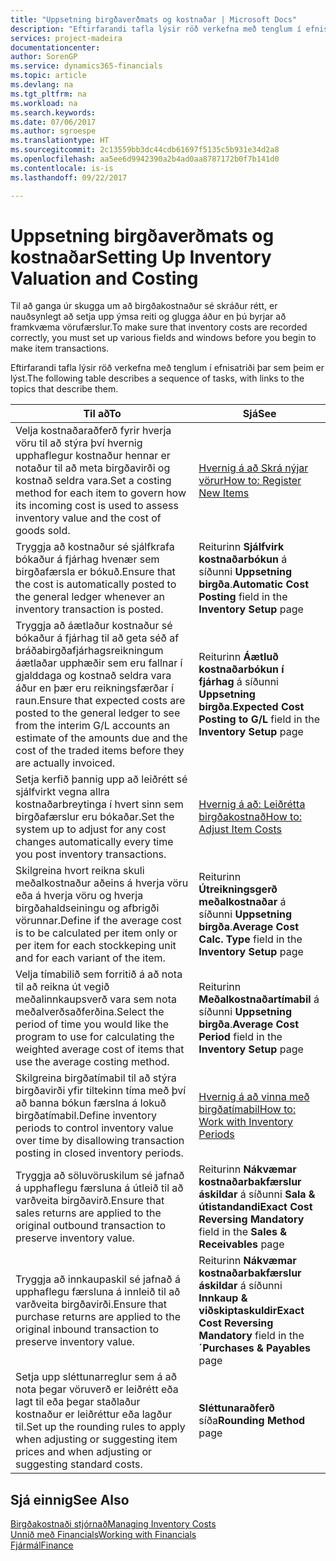 ```yaml
---
title: "Uppsetning birgðaverðmats og kostnaðar | Microsoft Docs"
description: "Eftirfarandi tafla lýsir röð verkefna með tenglum í efnisatriði þar sem þeim er lýst."
services: project-madeira
documentationcenter: 
author: SorenGP
ms.service: dynamics365-financials
ms.topic: article
ms.devlang: na
ms.tgt_pltfrm: na
ms.workload: na
ms.search.keywords: 
ms.date: 07/06/2017
ms.author: sgroespe
ms.translationtype: HT
ms.sourcegitcommit: 2c13559bb3dc44cdb61697f5135c5b931e34d2a8
ms.openlocfilehash: aa5ee6d9942390a2b4ad0aa8787172b0f7b141d0
ms.contentlocale: is-is
ms.lasthandoff: 09/22/2017

---
```

# <a name="setting-up-inventory-valuation-and-costing"></a><span data-ttu-id="99a07-103">Uppsetning birgðaverðmats og kostnaðar</span><span class="sxs-lookup"><span data-stu-id="99a07-103">Setting Up Inventory Valuation and Costing</span></span>
<span data-ttu-id="99a07-104">Til að ganga úr skugga um að birgðakostnaður sé skráður rétt, er nauðsynlegt að setja upp ýmsa reiti og glugga áður en þú byrjar að framkvæma vörufærslur.</span><span class="sxs-lookup"><span data-stu-id="99a07-104">To make sure that inventory costs are recorded correctly, you must set up various fields and windows before you begin to make item transactions.</span></span>

<span data-ttu-id="99a07-105">Eftirfarandi tafla lýsir röð verkefna með tenglum í efnisatriði þar sem þeim er lýst.</span><span class="sxs-lookup"><span data-stu-id="99a07-105">The following table describes a sequence of tasks, with links to the topics that describe them.</span></span>

|<span data-ttu-id="99a07-106">**Til að**</span><span class="sxs-lookup"><span data-stu-id="99a07-106">**To**</span></span>|<span data-ttu-id="99a07-107">**Sjá**</span><span class="sxs-lookup"><span data-stu-id="99a07-107">**See**</span></span>|  
|------------|-------------|  
|<span data-ttu-id="99a07-108">Velja kostnaðaraðferð fyrir hverja vöru til að stýra því hvernig upphaflegur kostnaður hennar er notaður til að meta birgðavirði og kostnað seldra vara.</span><span class="sxs-lookup"><span data-stu-id="99a07-108">Set a costing method for each item to govern how its incoming cost is used to assess inventory value and the cost of goods sold.</span></span>|[<span data-ttu-id="99a07-109">Hvernig á að Skrá nýjar vörur</span><span class="sxs-lookup"><span data-stu-id="99a07-109">How to: Register New Items</span></span>](inventory-how-register-new-items.md)|  
|<span data-ttu-id="99a07-110">Tryggja að kostnaður sé sjálfkrafa bókaður á fjárhag hvenær sem birgðafærsla er bókuð.</span><span class="sxs-lookup"><span data-stu-id="99a07-110">Ensure that the cost is automatically posted to the general ledger whenever an inventory transaction is posted.</span></span>|<span data-ttu-id="99a07-111">Reiturinn **Sjálfvirk kostnaðarbókun** á síðunni **Uppsetning birgða**.</span><span class="sxs-lookup"><span data-stu-id="99a07-111">**Automatic Cost Posting** field in the **Inventory Setup** page</span></span>|  
|<span data-ttu-id="99a07-112">Tryggja að áætlaður kostnaður sé bókaður á fjárhag til að geta séð af bráðabirgðafjárhagsreikningum áætlaðar upphæðir sem eru fallnar í gjalddaga og kostnað seldra vara áður en þær eru reikningsfærðar í raun.</span><span class="sxs-lookup"><span data-stu-id="99a07-112">Ensure that expected costs are posted to the general ledger to see from the interim G/L accounts an estimate of the amounts due and the cost of the traded items before they are actually invoiced.</span></span>|<span data-ttu-id="99a07-113">Reiturinn **Áætluð kostnaðarbókun í fjárhag** á síðunni **Uppsetning birgða**.</span><span class="sxs-lookup"><span data-stu-id="99a07-113">**Expected Cost Posting to G/L** field in the **Inventory Setup** page</span></span>|  
|<span data-ttu-id="99a07-114">Setja kerfið þannig upp að leiðrétt sé sjálfvirkt vegna allra kostnaðarbreytinga í hvert sinn sem birgðafærslur eru bókaðar.</span><span class="sxs-lookup"><span data-stu-id="99a07-114">Set the system up to adjust for any cost changes automatically every time you post inventory transactions.</span></span>|[<span data-ttu-id="99a07-115">Hvernig á að: Leiðrétta birgðakostnað</span><span class="sxs-lookup"><span data-stu-id="99a07-115">How to: Adjust Item Costs</span></span>](inventory-how-adjust-item-costs.md)|  
|<span data-ttu-id="99a07-116">Skilgreina hvort reikna skuli meðalkostnaður aðeins á hverja vöru eða á hverja vöru og hverja birgðahaldseiningu og afbrigði vörunnar.</span><span class="sxs-lookup"><span data-stu-id="99a07-116">Define if the average cost is to be calculated per item only or per item for each stockkeping unit and for each variant of the item.</span></span>|<span data-ttu-id="99a07-117">Reiturinn **Útreikningsgerð meðalkostnaðar** á síðunni **Uppsetning birgða**.</span><span class="sxs-lookup"><span data-stu-id="99a07-117">**Average Cost Calc. Type** field in the **Inventory Setup** page</span></span>|  
|<span data-ttu-id="99a07-118">Velja tímabilið sem forritið á að nota til að reikna út vegið meðalinnkaupsverð vara sem nota meðalverðsaðferðina.</span><span class="sxs-lookup"><span data-stu-id="99a07-118">Select the period of time you would like the program to use for calculating the weighted average cost of items that use the average costing method.</span></span>|<span data-ttu-id="99a07-119">Reiturinn **Meðalkostnaðartímabil** á síðunni **Uppsetning birgða**.</span><span class="sxs-lookup"><span data-stu-id="99a07-119">**Average Cost Period** field in the **Inventory Setup** page</span></span>|  
|<span data-ttu-id="99a07-120">Skilgreina birgðatímabil til að stýra birgðavirði yfir tiltekinn tíma með því að banna bókun færslna á lokuð birgðatímabil.</span><span class="sxs-lookup"><span data-stu-id="99a07-120">Define inventory periods to control inventory value over time by disallowing transaction posting in closed inventory periods.</span></span>|[<span data-ttu-id="99a07-121">Hvernig á að vinna með birgðatímabil</span><span class="sxs-lookup"><span data-stu-id="99a07-121">How to: Work with Inventory Periods</span></span>](finance-how-to-work-with-inventory-periods.md)|  
|<span data-ttu-id="99a07-122">Tryggja að söluvöruskilum sé jafnað á upphaflegu færsluna á útleið til að varðveita birgðavirð.</span><span class="sxs-lookup"><span data-stu-id="99a07-122">Ensure that sales returns are applied to the original outbound transaction to preserve inventory value.</span></span>|<span data-ttu-id="99a07-123">Reiturinn **Nákvæmar kostnaðarbakfærslur áskildar** á síðunni **Sala & útistandandi**</span><span class="sxs-lookup"><span data-stu-id="99a07-123">**Exact Cost Reversing Mandatory** field in the **Sales & Receivables** page</span></span>|  
|<span data-ttu-id="99a07-124">Tryggja að innkaupaskil sé jafnað á upphaflegu færsluna á innleið til að varðveita birgðavirði.</span><span class="sxs-lookup"><span data-stu-id="99a07-124">Ensure that purchase returns are applied to the original inbound transaction to preserve inventory value.</span></span>|<span data-ttu-id="99a07-125">Reiturinn **Nákvæmar kostnaðarbakfærslur áskildar** á síðunni **Innkaup & viðskiptaskuldir**</span><span class="sxs-lookup"><span data-stu-id="99a07-125">**Exact Cost Reversing Mandatory** field in the **´Purchases & Payables** page</span></span>|
|<span data-ttu-id="99a07-126">Setja upp sléttunarreglur sem á að nota þegar vöruverð er leiðrétt eða lagt til eða þegar staðlaður kostnaður er leiðréttur eða lagður til.</span><span class="sxs-lookup"><span data-stu-id="99a07-126">Set up the rounding rules to apply when adjusting or suggesting item prices and when adjusting or suggesting standard costs.</span></span>|<span data-ttu-id="99a07-127">**Sléttunaraðferð** síða</span><span class="sxs-lookup"><span data-stu-id="99a07-127">**Rounding Method** page</span></span>|  

## <a name="see-also"></a><span data-ttu-id="99a07-128">Sjá einnig</span><span class="sxs-lookup"><span data-stu-id="99a07-128">See Also</span></span>  
[<span data-ttu-id="99a07-129">Birgðakostnaði stjórnað</span><span class="sxs-lookup"><span data-stu-id="99a07-129">Managing Inventory Costs</span></span>](finance-manage-inventory-costs.md)  
[<span data-ttu-id="99a07-130">Unnið með Financials</span><span class="sxs-lookup"><span data-stu-id="99a07-130">Working with Financials</span></span>](ui-work-product.md)  
[<span data-ttu-id="99a07-131">Fjármál</span><span class="sxs-lookup"><span data-stu-id="99a07-131">Finance</span></span>](finance.md)  

